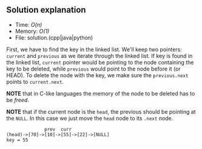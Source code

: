 ## Solution explanation
* Time: _O(n)_
* Memory: _O(1)_
* File: solution.(cpp|java|python)

First, we have to find the key in the linked list. We'll keep two pointers: `current` and `previous` as we iterate through the linked list. If key is found in the linked list, `current` pointer would be pointing to the node containing the key to be deleted, while `previous` would point to the node before it (or HEAD). To delete the node with the key, we make sure the `previous.next` points to `current.next`.

__NOTE__ that in C-like languages the memory of the node to be deleted has to be _freed_.

__NOTE__ that if the current node is the `head`, the previous should be pointing at the `NULL`. In this case we just move the `head` node to its `.next` node.

```
              prev  curr
(head)->[70]->[10]->[55]->[22]->[NULL]
key = 55


```
